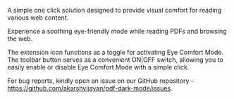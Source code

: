 A simple one click solution designed to provide visual comfort for reading various web content.

Experience a soothing eye-friendly mode while reading PDFs and browsing the web.

The extension icon functions as a toggle for activating Eye Comfort Mode. The toolbar button serves as a convenient ON|OFF switch, allowing you to easily enable or disable Eye Comfort Mode with a simple click.

For bug reports, kindly open an issue on our GitHub repository - https://github.com/akarshvijayan/pdf-dark-mode/issues.
